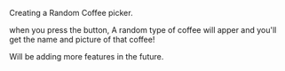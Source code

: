 Creating a Random Coffee picker.

when you press the button, A random type of coffee will apper and you'll get the name and picture of that coffee!

Will be adding more features in the future.
